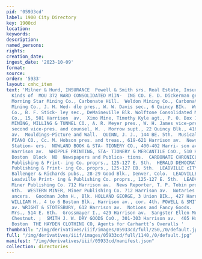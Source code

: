 ```yaml
---
pid: '05933cd'
label: 1900 City Directory
key: 1900cd
location: 
keywords: 
description: 
named_persons: 
rights: 
creation_date: 
ingest_date: '2023-10-09'
format: 
source: 
order: '5933'
layout: cmhc_item
text: 'Milner & Hurd, INSURANCE  Powell & Smith srs. Real Estate, Insurance, Loans  All
  Kinds of  MOU 372 WARD CONSOLIDATED MiIN-  ING CO. E. D. Dickerman gen’l mer., office
  Morning Star Mining Co., Carbonate Hill.  Weldon Mining Co., Carbonate Hill.  Westport
  Mining Co., J. H. Wed- dle pres., W. W. Davis sec., 6 Quincy BIk.  Wolcott Mining
  Co., B. F. Stick- ley sec., DeMaineville Blk. Wolftone Consolidated Mining & Milling
  Co., 15, 501 Harrison  av.  Ximo Mine, Timothy Kyle agt., P. O. Box 153, City.  YAK
  MINING, MILLING & TUNNEL CO., A. R. Meyer pres., W. H. James vice-pres., W. W. Davis
  second vice-pres. and counsel, W. . Morrow supt., 22 Quincy Blk., 416 Har- rison
  av.  Mouldings—Picture and Wall.  QUINN, J. J., 144 BE. 5th.  Musical Merchandise.  HOBSON
  PIANO CO., Cc. M. Hobson pres. and treas., 619-621 Harrison av.  News Dealers and
  Station- ers.  NOWLAND BOOK & STA- TIONERY CO., 400-402 Harri- son av.  RICHEY BROS.,  309
  Harrison av.  WHIPPLE PRINTING, STA- TIONERY & MERCANTILE CoO., 510 Harrison av.  21-22
  Boston  Block  NO  Newspapers and Publica- tions.  CARBONATE CHRONICLE, Leadville
  Publishing & Print- ing Co. proprs., 125-127 E. Sth.  HERALD DEMOCRAT, Leadville
  Publishing & Print- ing Co. proprs., 125-127 EB. 5th.  LEADVILLE cITY DIREC. TORY,
  Ballenger & Richards pubs., 28-29 Good Blk., Denver, Colo.  LEADVILLE EVENING CHRONICLE,
  Leadville Print- ing & Publishing Co. proprs., 125-127 E. 5th.  LEADVILLE MINER,
  Miner Publishing Co. 712 Harrison av.  News Reporter, T. P. Tobin propr., 130 E.
  6th.  WESTERN MINER, Miner Publishing Co. 712 Harrison av.  Notaries and Convey-
  ancers.  Goodman John H., Blk. HOLLAND GEORGE, 3 Union BIk., 427 Harrison av. NASH
  WILLIAM H., 4 to 6 Boston Blk., Harrison av., cor. 4th. POWELL & SMITH, 514 Harrison
  av. WRIGHT & STOTESBURY, 612 Harrison av.  Notions and Fancy Goods.  Edwards Odd
  Mrs., 514 E. 6th.  Grossmayer I., 429 Harrison av.  Sangster Ellen Mrs., 218 W.
  Chestnut. ;  SMITH J. W. DRY GOODS CoO., 301-303 Harrison av.  405 Harrison Avenue  pubs.,  pubs.,  12
  Boston  THE HAYDEN CLOTHING CO, Agents for Carhartt’s Overalls '
thumbnail: "/img/derivatives/iiif/images/05933cd/full/250,/0/default.jpg"
full: "/img/derivatives/iiif/images/05933cd/full/1140,/0/default.jpg"
manifest: "/img/derivatives/iiif/05933cd/manifest.json"
collection: directories
---
```

